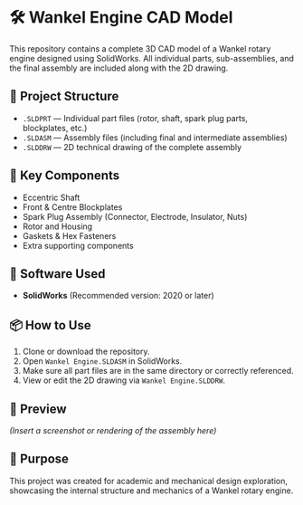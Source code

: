 # 🛠️ Wankel Engine CAD Model

This repository contains a complete 3D CAD model of a Wankel rotary engine designed using SolidWorks. All individual parts, sub-assemblies, and the final assembly are included along with the 2D drawing.

## 📁 Project Structure

- `.SLDPRT` — Individual part files (rotor, shaft, spark plug parts, blockplates, etc.)
- `.SLDASM` — Assembly files (including final and intermediate assemblies)
- `.SLDDRW` — 2D technical drawing of the complete assembly

## 🧩 Key Components

- Eccentric Shaft  
- Front & Centre Blockplates  
- Spark Plug Assembly (Connector, Electrode, Insulator, Nuts)  
- Rotor and Housing  
- Gaskets & Hex Fasteners  
- Extra supporting components

## 🧰 Software Used

- **SolidWorks** (Recommended version: 2020 or later)

## 📦 How to Use

1. Clone or download the repository.
2. Open `Wankel Engine.SLDASM` in SolidWorks.
3. Make sure all part files are in the same directory or correctly referenced.
4. View or edit the 2D drawing via `Wankel Engine.SLDDRW`.

## 📸 Preview

*(Insert a screenshot or rendering of the assembly here)*

## 🎯 Purpose

This project was created for academic and mechanical design exploration, showcasing the internal structure and mechanics of a Wankel rotary engine.
